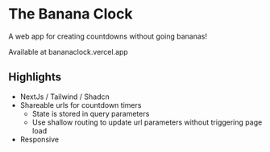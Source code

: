 # The Banana Clock

A web app for creating countdowns without going bananas!

Available at bananaclock.vercel.app

## Highlights

- NextJs / Tailwind / Shadcn
- Shareable urls for countdown timers
  - State is stored in query parameters
  - Use shallow routing to update url parameters without triggering page load
- Responsive
